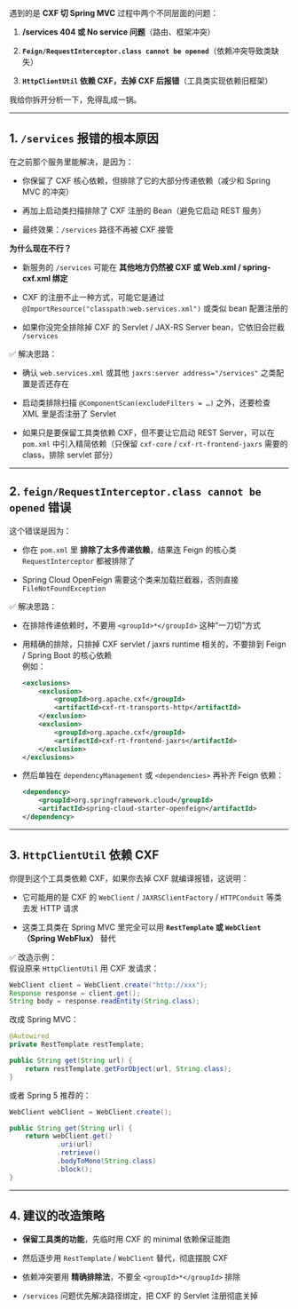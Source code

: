 遇到的是 **CXF 切 Spring MVC** 过程中两个不同层面的问题：

1. **/services 404 或 No service 问题**（路由、框架冲突）
    
2. **`Feign/RequestInterceptor.class cannot be opened`**（依赖冲突导致类缺失）
    
3. **`HttpClientUtil` 依赖 CXF，去掉 CXF 后报错**（工具类实现依赖旧框架）
    

我给你拆开分析一下，免得乱成一锅。

---

## 1. `/services` 报错的根本原因

在之前那个服务里能解决，是因为：

- 你保留了 CXF 核心依赖，但排除了它的大部分传递依赖（减少和 Spring MVC 的冲突）
    
- 再加上启动类扫描排除了 CXF 注册的 Bean（避免它启动 REST 服务）
    
- 最终效果：`/services` 路径不再被 CXF 接管
    

**为什么现在不行？**

- 新服务的 `/services` 可能在 **其他地方仍然被 CXF 或 Web.xml / spring-cxf.xml 绑定**
    
- CXF 的注册不止一种方式，可能它是通过 `@ImportResource("classpath:web.services.xml")` 或类似 bean 配置注册的
    
- 如果你没完全排除掉 CXF 的 Servlet / JAX-RS Server bean，它依旧会拦截 `/services`
    

✅ 解决思路：

- 确认 `web.services.xml` 或其他 `jaxrs:server address="/services"` 之类配置是否还存在
    
- 启动类排除扫描 `@ComponentScan(excludeFilters = …)` 之外，还要检查 XML 里是否注册了 Servlet
    
- 如果只是要保留工具类依赖 CXF，但不要让它启动 REST Server，可以在 `pom.xml` 中引入精简依赖（只保留 `cxf-core` / `cxf-rt-frontend-jaxrs` 需要的 class，排除 servlet 部分）
    

---

## 2. `feign/RequestInterceptor.class cannot be opened` 错误

这个错误是因为：

- 你在 `pom.xml` 里 **排除了太多传递依赖**，结果连 Feign 的核心类 `RequestInterceptor` 都被排除了
    
- Spring Cloud OpenFeign 需要这个类来加载拦截器，否则直接 `FileNotFoundException`
    

✅ 解决思路：

- 在排除传递依赖时，不要用 `<groupId>*</groupId>` 这种“一刀切”方式
    
- 用精确的排除，只排掉 CXF servlet / jaxrs runtime 相关的，不要排到 Feign / Spring Boot 的核心依赖  
    例如：
    
    ```xml
    <exclusions>
        <exclusion>
            <groupId>org.apache.cxf</groupId>
            <artifactId>cxf-rt-transports-http</artifactId>
        </exclusion>
        <exclusion>
            <groupId>org.apache.cxf</groupId>
            <artifactId>cxf-rt-frontend-jaxrs</artifactId>
        </exclusion>
    </exclusions>
    ```
    
- 然后单独在 `dependencyManagement` 或 `<dependencies>` 再补齐 Feign 依赖：
    
    ```xml
    <dependency>
        <groupId>org.springframework.cloud</groupId>
        <artifactId>spring-cloud-starter-openfeign</artifactId>
    </dependency>
    ```
    

---

## 3. `HttpClientUtil` 依赖 CXF

你提到这个工具类依赖 CXF，如果你去掉 CXF 就编译报错，这说明：

- 它可能用的是 CXF 的 `WebClient` / `JAXRSClientFactory` / `HTTPConduit` 等类去发 HTTP 请求
    
- 这类工具类在 Spring MVC 里完全可以用 **`RestTemplate` 或 `WebClient`（Spring WebFlux）** 替代
    

✅ 改造示例：  
假设原来 `HttpClientUtil` 用 CXF 发请求：

```java
WebClient client = WebClient.create("http://xxx");
Response response = client.get();
String body = response.readEntity(String.class);
```

改成 Spring MVC：

```java
@Autowired
private RestTemplate restTemplate;

public String get(String url) {
    return restTemplate.getForObject(url, String.class);
}
```

或者 Spring 5 推荐的：

```java
WebClient webClient = WebClient.create();

public String get(String url) {
    return webClient.get()
            .uri(url)
            .retrieve()
            .bodyToMono(String.class)
            .block();
}
```

---

## 4. 建议的改造策略

- **保留工具类的功能**，先临时用 CXF 的 minimal 依赖保证能跑
    
- 然后逐步用 `RestTemplate` / `WebClient` 替代，彻底摆脱 CXF
    
- 依赖冲突要用 **精确排除法**，不要全 `<groupId>*</groupId>` 排除
    
- `/services` 问题优先解决路径绑定，把 CXF 的 Servlet 注册彻底关掉
    
